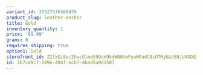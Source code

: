 ```yaml
---
variant_id: 39327576588476
product_slug: leather-anchor
title: Gold
inventory_quantity: 1
price: '69.99'
grams: 0
requires_shipping: true
option1: Gold
storefront_id: Z2lkOi8vc2hvcGlmeS9Qcm9kdWN0VmFyaWFudC8zOTMyNzU3NjU4ODQ3Ng==
id: 1b7cd9cf-289e-494f-acb7-4bad5a9d3507
---
```

